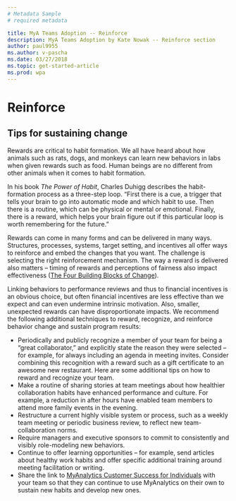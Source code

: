 ```yaml
---
# Metadata Sample
# required metadata

title: MyA Teams Adoption -- Reinforce
description: MyA Teams Adoption by Kate Nowak -- Reinforce section
author: paul9955
ms.author: v-pascha
ms.date: 03/27/2018
ms.topic: get-started-article
ms.prod: wpa
---
```


# Reinforce

## Tips for sustaining change 

Rewards are critical to habit formation. We all have heard about how animals such as rats, dogs, and monkeys can learn new behaviors in labs when given rewards such as food. Human beings are no different from other animals when it comes to habit formation. 

In his book _The Power of Habit_, Charles Duhigg describes the habit-formation process as a three-step loop. “First there is a cue, a trigger that tells your brain to go into automatic mode and which habit to use. Then there is a routine, which can be physical or mental or emotional. Finally, there is a reward, which helps your brain figure out if this particular loop is worth remembering for the future.”

Rewards can come in many forms and can be delivered in many ways. Structures, processes, systems, target setting, and incentives all offer ways to reinforce and embed the changes that you want. The challenge is selecting the right reinforcement mechanism. The way a reward is delivered also matters – timing of rewards and perceptions of fairness also impact effectiveness ([The Four Building Blocks of Change](https://www.mckinsey.com/business-functions/organization/our-insights/the-four-building-blocks--of-change)).

Linking behaviors to performance reviews and thus to financial incentives is an obvious choice, but often financial incentives are less effective than we expect and can even undermine intrinsic motivation. Also, smaller, unexpected rewards can have disproportionate impacts. We recommend the following additional techniques to reward, recognize, and reinforce behavior change and sustain program results:

 * Periodically and publicly recognize a member of your team for being a “great collaborator,” and explicitly state the reason they were selected – for example, for always including an agenda in meeting invites. Consider combining this recognition with a reward such as a gift certificate to an awesome new restaurant. Here are some additional tips on how to reward and recognize your team.
 * Make a routine of sharing stories at team meetings about how healthier collaboration habits have enhanced performance and culture. For example, a reduction in after hours have enabled team members to attend more family events in the evening.
 * Restructure a current highly visible system or process, such as a weekly team meeting or periodic business review, to reflect new team-collaboration norms. 
 * Require managers and executive sponsors to commit to consistently and visibly role-modeling new behaviors.
 * Continue to offer learning opportunities – for example, send articles about healthy work habits and offer specific additional training around meeting facilitation or writing.
 * Share the link to [MyAnalytics Customer Success for Individuals](Indiv-adopt-get-started.md) with your team so that they can continue to use MyAnalytics on their own to sustain new habits and develop new ones. 
